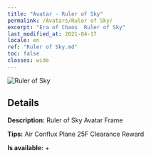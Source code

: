 ```yaml
---
title: "Avatar - Ruler of Sky"
permalink: /Avatars/Ruler of Sky/
excerpt: "Era of Chaos  Ruler of Sky"
last_modified_at: 2021-04-17
locale: en
ref: "Ruler of Sky.md"
toc: false
classes: wide
---
```

 ![Ruler of Sky](/images/a/avatarFrame_41.png)

## Details

 **Description:** Ruler of Sky Avatar Frame 

 **Tips:** Air Conflux Plane 25F Clearance Reward 

 **Is available:**  + 

